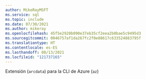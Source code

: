 ```yaml
---
author: MikeRayMSFT
ms.service: sql
ms.topic: include
ms.date: 07/30/2021
ms.author: mikeray
ms.openlocfilehash: 45f5e2920b090e37eb35cf2eea2b0bae5c9495d3
ms.sourcegitcommit: 0046757af1da267fc2f0e88617c633524883795f
ms.translationtype: HT
ms.contentlocale: es-ES
ms.lasthandoff: 08/13/2021
ms.locfileid: "121737165"
---
```

Extensión (`arcdata`) para la CLI de Azure (`az`)
